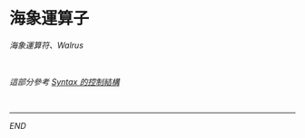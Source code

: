 # 海象運算子

_海象運算符、Walrus_

<br>

_這部分參考 [Syntax 的控制結構](https://github.com/samhsiao6238/Python_Syntax_2023/blob/main/13_控制結構/11_Walrus.md)_

<br>

___

_END_